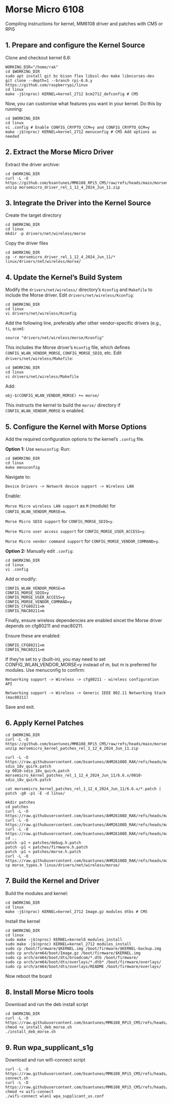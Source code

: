 # Morse Micro 6108 
Compiling instructions for kernel, MM6108 driver and patches with CM5 or RPi5

## 1. Prepare and configure the Kernel Source
Clone and checkout kernel 6.6:
```
WORKING_DIR="/home/rak"
cd $WORKING_DIR
sudo apt install git bc bison flex libssl-dev make libncurses-dev
git clone --depth=1 --branch rpi-6.6.y https://github.com/raspberrypi/linux
cd linux
make -j$(nproc) KERNEL=kernel_2712 bcm2712_defconfig # CM5
```
Now, you can customise what features you want in your kernel. Do this by running:
```
cd $WORKING_DIR
cd linux
vi .config # Enable CONFIG_CRYPTO_CCM=y and CONFIG_CRYPTO_GCM=y
make -j$(nproc) KERNEL=kernel_2712 menuconfig # CM5 Add options as needed
```

## 2. Extract the Morse Micro Driver
Extract the driver archive:
```
cd $WORKING_DIR
curl -L -O https://github.com/bsantunes/MM6108_RPi5_CM5/raw/refs/heads/main/morsemicro_driver_rel_1_12_4_2024_Jun_11.zip
unzip morsemicro_driver_rel_1_12_4_2024_Jun_11.zip
```

## 3. Integrate the Driver into the Kernel Source
Create the target directory
```
cd $WORKING_DIR
cd linux
mkdir -p drivers/net/wireless/morse
```
Copy the driver files
```
cd $WORKING_DIR
cp -r morsemicro_driver_rel_1_12_4_2024_Jun_11/* linux/drivers/net/wireless/morse/
```

## 4. Update the Kernel’s Build System
Modify the `drivers/net/wireless/` directory’s `Kconfig` and `Makefile` to include the Morse driver.
Edit `drivers/net/wireless/Kconfig`:
```
cd $WORKING_DIR
cd linux
vi drivers/net/wireless/Kconfig
```
Add the following line, preferably after other vendor-specific drivers (e.g., `ti`, `qcom`):
```
source "drivers/net/wireless/morse/Kconfig"
```
This includes the Morse driver’s `Kconfig` file, which defines `CONFIG_WLAN_VENDOR_MORSE`, `CONFIG_MORSE_SDIO`, etc.
Edit `drivers/net/wireless/Makefile`:
```
cd $WORKING_DIR
cd linux
vi drivers/net/wireless/Makefile
```
Add:
```
obj-$(CONFIG_WLAN_VENDOR_MORSE) += morse/
```
This instructs the kernel to build the `morse/` directory if `CONFIG_WLAN_VENDOR_MORSE` is enabled.

## 5. Configure the Kernel with Morse Options
Add the required configuration options to the kernel’s `.config` file.

**Option 1:** Use `menuconfig`:
Run:
```
cd $WORKING_DIR
cd linux
make menuconfig
```
Navigate to:

`Device Drivers -> Network device support -> Wireless LAN`

Enable:

`Morse Micro wireless LAN support` as `M` (module) for `CONFIG_WLAN_VENDOR_MORSE=m`.

`Morse Micro SDIO support` for `CONFIG_MORSE_SDIO=y`.

`Morse Micro user access support` for `CONFIG_MORSE_USER_ACCESS=y`.

`Morse Micro vendor command support` for `CONFIG_MORSE_VENDOR_COMMAND=y`. 

**Option 2:** Manually edit `.config`:
```
cd $WORKING_DIR
cd linux
vi .config
```
Add or modify:
```
CONFIG_WLAN_VENDOR_MORSE=m
CONFIG_MORSE_SDIO=y
CONFIG_MORSE_USER_ACCESS=y
CONFIG_MORSE_VENDOR_COMMAND=y
CONFIG_CFG80211=m
CONFIG_MAC80211=m
```

Finally, ensure wireless dependencies are enabled sincet the Morse driver depends on cfg80211 and mac80211.

Ensure these are enabled:
```
CONFIG_CFG80211=m
CONFIG_MAC80211=m
```
If they’re set to y (built-in), you may need to set CONFIG_WLAN_VENDOR_MORSE=y instead of m, but m is preferred for modules. Use menuconfig to confirm:

`Networking support -> Wireless -> cfg80211 - wireless configuration API`

`Networking support -> Wireless -> Generic IEEE 802.11 Networking Stack (mac80211)`

Save and exit.

## 6. Apply Kernel Patches
```
cd $WORKING_DIR
curl -L -O https://github.com/bsantunes/MM6108_RPi5_CM5/raw/refs/heads/main/morsemicro_kernel_patches_rel_1_12_4_2024_Jun_11.zip
unzip morsemicro_kernel_patches_rel_1_12_4_2024_Jun_11.zip

curl -L -O https://raw.githubusercontent.com/bsantunes/AHM26108D_RAK/refs/heads/main/0010-sdio_18v_quirk.patch
cp 0010-sdio_18v_quirk.patch  morsemicro_kernel_patches_rel_1_12_4_2024_Jun_11/6.6.x/0010-sdio_18v_quirk.patch

cat morsemicro_kernel_patches_rel_1_12_4_2024_Jun_11/6.6.x/*.patch | patch -g0 -p1 -E -d linux/

mkdir patches
cd patches
curl -L -O https://raw.githubusercontent.com/bsantunes/AHM26108D_RAK/refs/heads/main/debug.h.patch
curl -L -O https://raw.githubusercontent.com/bsantunes/AHM26108D_RAK/refs/heads/main/firmware.h.patch
curl -L -O https://raw.githubusercontent.com/bsantunes/AHM26108D_RAK/refs/heads/main/morse.h.patch
cd ..
patch -p1 < patches/debug.h.patch
patch -p1 < patches/firmware.h.patch
patch -p1 < patches/morse.h.patch
curl -L -O https://raw.githubusercontent.com/bsantunes/AHM26108D_RAK/refs/heads/main/morse_types.h
cp morse_types.h linux/drivers/net/wireless/morse/
```

## 7. Build the Kernel and Driver
Build the modules and kernel:
```
cd $WORKING_DIR
cd linux
make -j$(nproc) KERNEL=kernel_2712 Image.gz modules dtbs # CM5
```
Install the kernel
```
cd $WORKING_DIR
cd linux
sudo make -j$(nproc) KERNEL=kernel8 modules_install
sudo make -j$(nproc) KERNEL=kernel_2712 modules_install
sudo cp /boot/firmware/$KERNEL.img /boot/firmware/$KERNEL-backup.img
sudo cp arch/arm64/boot/Image.gz /boot/firmware/$KERNEL.img
sudo cp arch/arm64/boot/dts/broadcom/*.dtb /boot/firmware/
sudo cp arch/arm64/boot/dts/overlays/*.dtb* /boot/firmware/overlays/
sudo cp arch/arm64/boot/dts/overlays/README /boot/firmware/overlays/
```

Now reboot the board

## 8. Install Morse Micro tools
Download and run the deb install script

```
cd $WORKING_DIR
curl -L -O https://raw.githubusercontent.com/bsantunes/MM6108_RPi5_CM5/refs/heads/main/install_deb_morse.sh
chmod +x install_deb_morse.sh
./install_deb_morse.sh
```

## 9. Run wpa_supplicant_s1g
Download and run wifi-connect script
```
curl -L -O https://raw.githubusercontent.com/bsantunes/MM6108_RPi5_CM5/refs/heads/main/wifi-connect.sh
curl -L -O https://raw.githubusercontent.com/bsantunes/MM6108_RPi5_CM5/refs/heads/main/wpa_supplicant_us.conf
chmod +x wifi-connect
./wifi-connect wlan1 wpa_supplicant_us.conf
```
